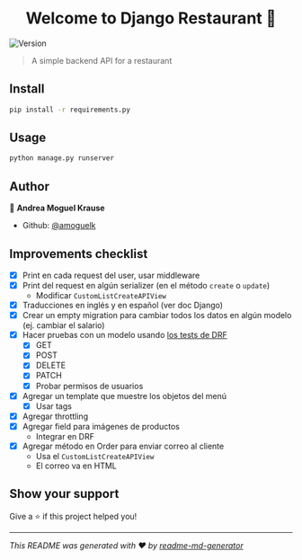 <h1 align="center">Welcome to Django Restaurant 👋</h1>
<p>
  <img alt="Version" src="https://img.shields.io/badge/version-1.0-blue.svg?cacheSeconds=2592000" />
</p>

> A simple backend API for a restaurant

## Install

```sh
pip install -r requirements.py
```

## Usage

```sh
python manage.py runserver
```

## Author

👤 **Andrea Moguel Krause**

- Github: [@amoguelk](https://github.com/amoguelk)

## Improvements checklist

- [x] Print en cada request del user, usar middleware
- [x] Print del request en algún serializer (en el método `create` o `update`)
  - Modificar `CustomListCreateAPIView`
- [x] Traducciones en inglés y en español (ver doc Django)
- [x] Crear un empty migration para cambiar todos los datos en algún modelo (ej. cambiar el salario)
- [x] Hacer pruebas con un modelo usando [los tests de DRF](https://www.django-rest-framework.org/api-guide/testing/)
  - [x] GET
  - [x] POST
  - [x] DELETE
  - [x] PATCH
  - [x] Probar permisos de usuarios
- [x] Agregar un template que muestre los objetos del menú
  - [x] Usar tags
- [x] Agregar throttling
- [x] Agregar field para imágenes de productos
  - Integrar en DRF
- [x] Agregar método en Order para enviar correo al cliente
  - Usa el `CustomListCreateAPIView`
  - El correo va en HTML

## Show your support

Give a ⭐️ if this project helped you!

---

_This README was generated with ❤️ by [readme-md-generator](https://github.com/kefranabg/readme-md-generator)_

